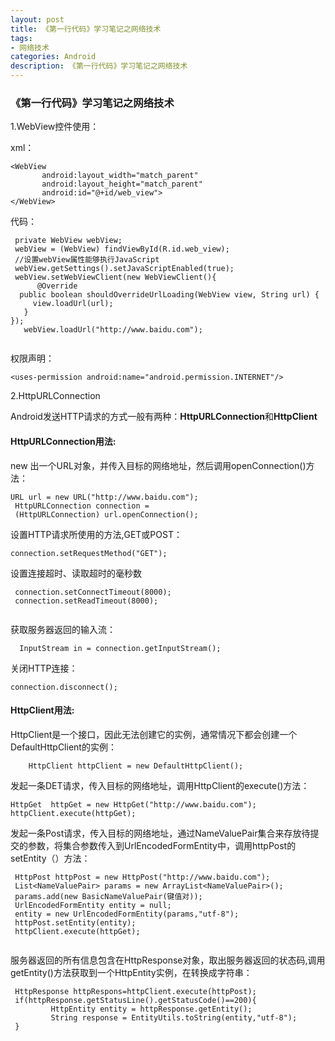 ```yaml
---
layout: post
title: 《第一行代码》学习笔记之网络技术
tags:
- 网络技术
categories: Android
description: 《第一行代码》学习笔记之网络技术
---
```


### 《第一行代码》学习笔记之网络技术

1.WebView控件使用：

xml：

```
<WebView
       android:layout_width="match_parent"
       android:layout_height="match_parent"
       android:id="@+id/web_view">
</WebView>

```


代码：

```
 private WebView webView;
 webView = (WebView) findViewById(R.id.web_view);
 //设置webView属性能够执行JavaScript
 webView.getSettings().setJavaScriptEnabled(true);       
 webView.setWebViewClient(new WebViewClient(){
      @Override
  public boolean shouldOverrideUrlLoading(WebView view, String url) {
     view.loadUrl(url);
   }
});
   webView.loadUrl("http://www.baidu.com");
  
 ```

权限声明：

```
<uses-permission android:name="android.permission.INTERNET"/>

```

2.HttpURLConnection

Android发送HTTP请求的方式一般有两种：**HttpURLConnection**和**HttpClient**

#### HttpURLConnection用法:

new 出一个URL对象，并传入目标的网络地址，然后调用openConnection()方法：

```
URL url = new URL("http://www.baidu.com");
 HttpURLConnection connection = 
 (HttpURLConnection) url.openConnection();

```
设置HTTP请求所使用的方法,GET或POST：

```
connection.setRequestMethod("GET");

````

设置连接超时、读取超时的毫秒数

```
 connection.setConnectTimeout(8000);
 connection.setReadTimeout(8000);
 
```

获取服务器返回的输入流：

```
  InputStream in = connection.getInputStream();

```

关闭HTTP连接：

```
connection.disconnect();

```


#### HttpClient用法:

HttpClient是一个接口，因此无法创建它的实例，通常情况下都会创建一个DefaultHttpClient的实例：

```
	HttpClient httpClient = new DefaultHttpClient();

```
发起一条DET请求，传入目标的网络地址，调用HttpClient的execute()方法：

```
HttpGet  httpGet = new HttpGet("http://www.baidu.com");
httpClient.execute(httpGet);

```
发起一条Post请求，传入目标的网络地址，通过NameValuePair集合来存放待提交的参数，将集合参数传入到UrlEncodedFormEntity中，调用httpPost的setEntity（）方法：

```
 HttpPost httpPost = new HttpPost("http://www.baidu.com");
 List<NameValuePair> params = new ArrayList<NameValuePair>();
 params.add(new BasicNameValuePair(键值对));
 UrlEncodedFormEntity entity = null;
 entity = new UrlEncodedFormEntity(params,"utf-8");
 httpPost.setEntity(entity);
 httpClient.execute(httpGet);
 
```
服务器返回的所有信息包含在HttpResponse对象，取出服务器返回的状态码,调用getEntity()方法获取到一个HttpEntity实例，在转换成字符串：

```
 HttpResponse httpRespons=httpClient.execute(httpPost); 
 if(httpResponse.getStatusLine().getStatusCode()==200){
         HttpEntity entity = httpResponse.getEntity();
         String response = EntityUtils.toString(entity,"utf-8");      
 }
 
```







